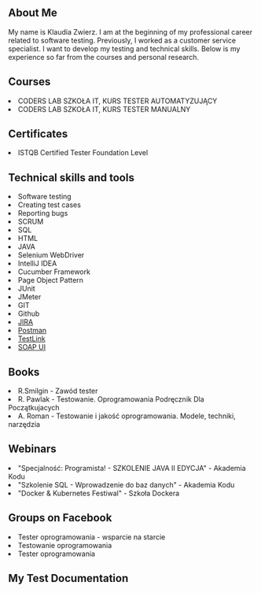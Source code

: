 <h2> About Me </h2>
My name is Klaudia Zwierz. I am at the beginning of my professional career related to software testing. Previously, I worked as a customer service specialist. I want to develop my testing and technical skills. Below is my experience so far from the courses and personal research.
<h2> Courses </h2> 
<li> CODERS LAB SZKOŁA IT, KURS TESTER AUTOMATYZUJĄCY </li>
<li> CODERS LAB SZKOŁA IT, KURS TESTER MANUALNY </li> 
<h2> Certificates </h2> 
<li> ISTQB Certified Tester Foundation Level </li> 
<h2> Technical skills and tools </h2> 
<li> Software testing </li>
<li> Creating test cases </li>
<li> Reporting bugs </li>
<li> SCRUM </li>
<li> SQL </li>
<li> HTML </li> 
<li> JAVA </li> 
<li> Selenium WebDriver </li>
<li> IntelliJ IDEA </li> 
<li> Cucumber Framework </li>
<li> Page Object Pattern </li>
<li> JUnit </li>
<li> JMeter </li>
<li> GIT </li> 
<li> Github </li> 
<li> <a href="http://atlassian.com/software/jira0"> JIRA </a> </li>
<li> <a href="https://www.postman.com/"> Postman </a> </li>
<li> <a href="https://testlink.org/"> TestLink </a> </li>
<li> <a href="https://www.soapui.org/"> SOAP UI </a> </li> 
<h2> Books </h2> 
<li> R.Smilgin - Zawód tester </li> 
<li> R. Pawlak - Testowanie. Oprogramowania Podręcznik Dla Początkujacych </li>
<li> A. Roman - Testowanie i jakość oprogramowania. Modele, techniki, narzędzia </li> 
<h2> Webinars </h2>
<li> "Specjalność: Programista! - SZKOLENIE JAVA II EDYCJA" - Akademia Kodu </li>
<li> "Szkolenie SQL - Wprowadzenie do baz danych" - Akademia Kodu </li>
<li> "Docker & Kubernetes Festiwal" - Szkoła Dockera </li>
<h2> Groups on Facebook </h2> 
<li> Tester oprogramowania - wsparcie na starcie </li>
<li> Testowanie oprogramowania </li>
<li> Tester oprogramowania </li> 
<h2> My Test Documentation </h2>


